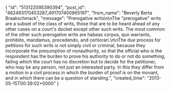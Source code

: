  {
   "id": "513122095390394",
   "post_id": "462493170453287_491707400865197",
   "from_name": "Beverly Berta Braakschmack",
   "message": "Prerogative writs\n\nThe \"prerogative\" writs are a subset of the class of writs, those that are to be heard ahead of any other cases on a court's docket except other such writs. The most common of the other such prerogative writs are habeas corpus, quo warranto, prohibito, mandamus, procedendo, and certiorari.\n\nThe due process for petitions for such writs is not simply civil or criminal, because they incorporate the presumption of nonauthority, so that the official who is the respondent has the burden to prove his authority to do or not do something, failing which the court has no discretion but to decide for the petitioner, who may be any person, not just an interested party. In this they differ from a motion in a civil process in which the burden of proof is on the movant, and in which there can be a question of standing.",
   "created_time": "2013-05-15T00:39:02+0000"
 }
